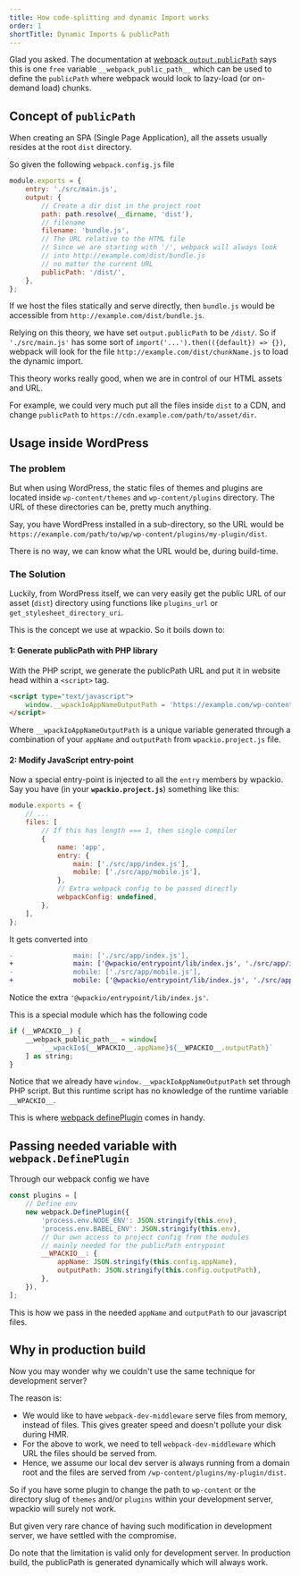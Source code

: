 ```yaml
---
title: How code-splitting and dynamic Import works
order: 1
shortTitle: Dynamic Imports & publicPath
---
```


Glad you asked. The documentation at [webpack `output.publicPath`](https://webpack.js.org/configuration/output/#output-publicpath)
says this is one `free` variable `__webpack_public_path__` which can be used to
define the `publicPath` where webpack would look to lazy-load
(or on-demand load) chunks.

## Concept of `publicPath`

When creating an SPA (Single Page Application), all the assets usually
resides at the root `dist` directory.

So given the following `webpack.config.js` file

```js
module.exports = {
	entry: './src/main.js',
	output: {
		// Create a dir dist in the project root
		path: path.resolve(__dirname, 'dist'),
		// filename
		filename: 'bundle.js',
		// The URL relative to the HTML file
		// Since we are starting with '/', webpack will always look
		// into http://example.com/dist/bundle.js
		// no matter the current URL
		publicPath: '/dist/',
	},
};
```

If we host the files statically and serve directly, then `bundle.js` would be
accessible from `http://example.com/dist/bundle.js`.

Relying on this theory, we have set `output.publicPath` to be `/dist/`. So if
`'./src/main.js'` has some sort of `import('...').then(({default}) => {})`,
webpack will look for the file `http://example.com/dist/chunkName.js` to load
the dynamic import.

This theory works really good, when we are in control of our HTML assets and URL.

For example, we could very much put all the files inside `dist` to a CDN, and
change `publicPath` to `https://cdn.example.com/path/to/asset/dir`.

## Usage inside WordPress

### The problem

But when using WordPress, the static files of themes and plugins are located
inside `wp-content/themes` and `wp-content/plugins` directory. The URL of these
directories can be, pretty much anything.

Say, you have WordPress installed in a sub-directory, so the URL would be
`https://example.com/path/to/wp/wp-content/plugins/my-plugin/dist`.

There is no way, we can know what the URL would be, during build-time.

### The Solution

Luckily, from WordPress itself, we can very easily get the public URL of our
asset (`dist`) directory using functions like `plugins_url` or `get_stylesheet_directory_uri`.

This is the concept we use at wpackio. So it boils down to:

#### 1: Generate publicPath with PHP library

With the PHP script, we generate the publicPath URL and put it in website
head within a `<script>` tag.

```html
<script type="text/javascript">
	window.__wpackIoAppNameOutputPath = 'https://example.com/wp-content/plugins/my-plug/dist';
</script>
```

Where `__wpackIoAppNameOutputPath` is a unique variable generated through a
combination of your `appName` and `outputPath` from `wpackio.project.js` file.

#### 2: Modify JavaScript entry-point

Now a special entry-point is injected to all the `entry` members by wpackio.
Say you have (in your **`wpackio.project.js`**) something like this:

```js
module.exports = {
	// ...
	files: [
		// If this has length === 1, then single compiler
		{
			name: 'app',
			entry: {
				main: ['./src/app/index.js'],
				mobile: ['./src/app/mobile.js'],
			},
			// Extra webpack config to be passed directly
			webpackConfig: undefined,
		},
	],
};
```

It gets converted into

```diff
-				main: ['./src/app/index.js'],
+				main: ['@wpackio/entrypoint/lib/index.js', './src/app/index.js'],
-				mobile: ['./src/app/mobile.js'],
+				mobile: ['@wpackio/entrypoint/lib/index.js', './src/app/mobile.js'],
```

Notice the extra `'@wpackio/entrypoint/lib/index.js'`.

This is a special module which has the following code

```js
if (__WPACKIO__) {
	__webpack_public_path__ = window[
		`__wpackIo${__WPACKIO__.appName}${__WPACKIO__.outputPath}`
	] as string;
}
```

Notice that we already have `window.__wpackIoAppNameOutputPath` set through PHP
script. But this runtime script has no knowledge of the runtime variable `__WPACKIO__`.

This is where [webpack definePlugin](https://webpack.js.org/plugins/define-plugin/)
comes in handy.

## Passing needed variable with `webpack.DefinePlugin`

Through our webpack config we have

```js
const plugins = [
	// Define env
	new webpack.DefinePlugin({
		'process.env.NODE_ENV': JSON.stringify(this.env),
		'process.env.BABEL_ENV': JSON.stringify(this.env),
		// Our own access to project config from the modules
		// mainly needed for the publicPath entrypoint
		__WPACKIO__: {
			appName: JSON.stringify(this.config.appName),
			outputPath: JSON.stringify(this.config.outputPath),
		},
	}),
];
```

This is how we pass in the needed `appName` and `outputPath` to our javascript
files.

## Why in production build

Now you may wonder why we couldn't use the same technique for development server?

The reason is:

-   We would like to have `webpack-dev-middleware` serve files from memory, instead of
    files. This gives greater speed and doesn't pollute your disk during HMR.
-   For the above to work, we need to tell `webpack-dev-middleware` which URL the files
    should be served from.
-   Hence, we assume our local dev server is always running from a domain root and
    the files are served from `/wp-content/plugins/my-plugin/dist`.

So if you have some plugin to change the path to `wp-content` or the directory
slug of `themes` and/or `plugins` within your development server, wpackio will
surely not work.

But given very rare chance of having such modification in development server, we
have settled with the compromise.

Do note that the limitation is valid only for development server. In production
build, the publicPath is generated dynamically which will always work.
